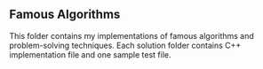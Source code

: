 ## Famous Algorithms
This folder contains my implementations of famous algorithms and problem-solving techniques.
Each solution folder contains C++ implementation file and one sample test file. 